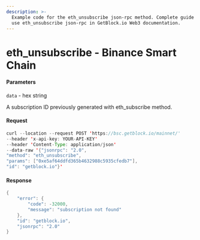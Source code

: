 ```yaml
---
description: >-
  Example code for the eth_unsubscribe json-rpc method. Сomplete guide on how to
  use eth_unsubscribe json-rpc in GetBlock.io Web3 documentation.
---
```


# eth\_unsubscribe - Binance Smart Chain

#### Parameters

`data` - hex string

A subscription ID previously generated with eth\_subscribe method.

#### Request

```java
curl --location --request POST 'https://bsc.getblock.io/mainnet/' 
--header 'x-api-key: YOUR-API-KEY' 
--header 'Content-Type: application/json' 
--data-raw '{"jsonrpc": "2.0",
"method": "eth_unsubscribe",
"params": ["0xe5af64ddfd365b4632988c5935cfedb7"],
"id": "getblock.io"}'
```

#### Response

```java
{
    "error": {
        "code": -32000,
        "message": "subscription not found"
    },
    "id": "getblock.io",
    "jsonrpc": "2.0"
}
```
